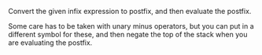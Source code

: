 Convert the given infix expression to postfix, and then evaluate the postfix.

Some care has to be taken with unary minus operators, but you can put in a different symbol for these, and then negate the top of the stack when you are evaluating the postfix.
